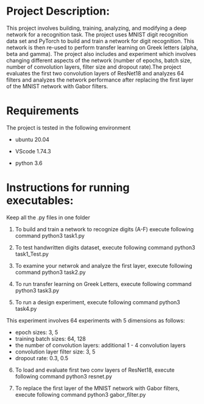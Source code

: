 # Project Description:
This project involves building, training, analyzing, and modifying a deep network for a recognition task. The project uses MNIST digit recognition data set and PyTorch to build and train a network for digit recognition. This network is then re-used to perform transfer learning on Greek letters (alpha, beta and gamma). The project also includes and experiment which involves changing different aspects of the network (number of epochs, batch size, number of convolution layers, filter size and dropout rate).The project evaluates the first two convolution layers of ResNet18 and analyzes 64 filters and analyzes the network performance after replacing the first layer of the MNIST network with Gabor filters.

# Requirements
The project is tested in the following environment
- ubuntu 20.04

- VScode 1.74.3

- python 3.6


# Instructions for running executables:
Keep all the .py files in one folder

1. To build and train a network to recognize digits (A-F) execute following command 
	python3 task1.py

2. To test handwritten digits dataset, execute following command 
	python3 task1_Test.py

3. To examine your netwrok and analyze the first layer, execute following command
	python3 task2.py

4. To run transfer learning on Greek Letters, execute following command
	python3 task3.py

5. To run a design experiment, execute following command
	python3 task4.py

This experiment involves 64 experiments with 5 dimensions as follows:
- epoch sizes: 3, 5
- training batch sizes: 64, 128
- the number of convolution layers: additional 1 - 4 convolution layers
- convolution layer filter size: 3, 5
- dropout rate: 0.3, 0.5

6. To load and evaluate first two conv layers of ResNet18, execute following command
	python3 resnet.py

7. To replace the first layer of the MNIST network with Gabor filters, execute following command
	python3 gabor_filter.py
